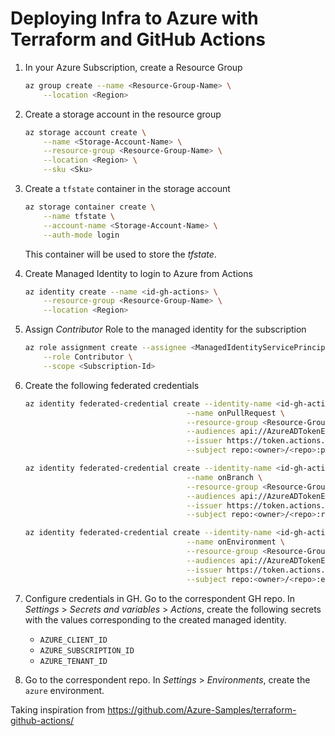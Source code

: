 # Deploying Infra to Azure with Terraform and GitHub Actions

1. In your Azure Subscription, create a Resource Group

    ```sh
    az group create --name <Resource-Group-Name> \
        --location <Region>
    ```

1. Create a storage account in the resource group

    ```sh
    az storage account create \
        --name <Storage-Account-Name> \
        --resource-group <Resource-Group-Name> \
        --location <Region> \
        --sku <Sku>
    ```

1. Create a `tfstate` container in the storage account

    ```sh
    az storage container create \
        --name tfstate \
        --account-name <Storage-Account-Name> \
        --auth-mode login
    ```

    This container will be used to store the _tfstate_.

1. Create Managed Identity to login to Azure from Actions

    ```sh
    az identity create --name <id-gh-actions> \
        --resource-group <Resource-Group-Name> \
        --location <Region>
    ```

1. Assign _Contributor_ Role to the managed identity for the subscription

    ```sh
    az role assignment create --assignee <ManagedIdentityServicePrincipal> \
        --role Contributor \
        --scope <Subscription-Id>
    ```

1. Create the following federated credentials

    ```sh
    az identity federated-credential create --identity-name <id-gh-actions> \
                                        --name onPullRequest \
                                        --resource-group <Resource-Group-Name> \
                                        --audiences api://AzureADTokenExchange \
                                        --issuer https://token.actions.githubusercontent.com \
                                        --subject repo:<owner>/<repo>:pull_request

    az identity federated-credential create --identity-name <id-gh-actions> \
                                        --name onBranch \
                                        --resource-group <Resource-Group-Name> \
                                        --audiences api://AzureADTokenExchange \
                                        --issuer https://token.actions.githubusercontent.com \
                                        --subject repo:<owner>/<repo>:ref:refs/heads/main

    az identity federated-credential create --identity-name <id-gh-actions> \
                                        --name onEnvironment \
                                        --resource-group <Resource-Group-Name> \
                                        --audiences api://AzureADTokenExchange \
                                        --issuer https://token.actions.githubusercontent.com \
                                        --subject repo:<owner>/<repo>:environment:azure
    ```

1. Configure credentials in GH. Go to the correspondent GH repo. In _Settings_ > _Secrets and variables_ > _Actions_, create the following secrets with the values corresponding to the created managed identity.
   - `AZURE_CLIENT_ID`
   - `AZURE_SUBSCRIPTION_ID`
   - `AZURE_TENANT_ID`

1. Go to the correspondent repo. In _Settings_ > _Environments_, create the `azure` environment.



Taking inspiration from https://github.com/Azure-Samples/terraform-github-actions/
